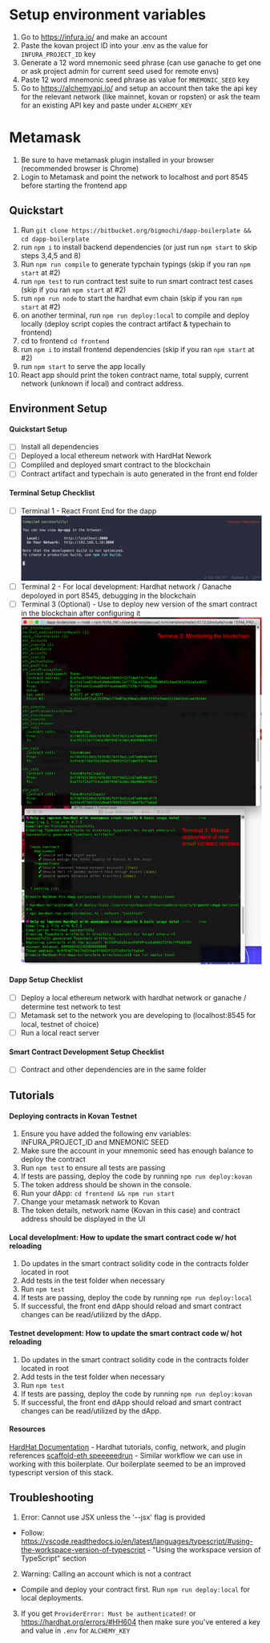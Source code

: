 # Setup environment variables

1. Go to https://infura.io/ and make an account
2. Paste the kovan project ID into your .env as the value for `INFURA_PROJECT_ID` key
3. Generate a 12 word mnemonic seed phrase (can use ganache to get one or ask project admin for current seed used for remote envs)
4. Paste 12 word mnemonic seed phrase as value for `MNEMONIC_SEED` key
5. Go to https://alchemyapi.io/ and setup an account then take the api key for the relevant network (like mainnet, kovan or ropsten) or ask the team for an existing API key and paste under `ALCHEMY_KEY`

# Metamask

1. Be sure to have metamask plugin installed in your browser (recommended browser is Chrome)
2. Login to Metamask and point the network to localhost and port 8545 before starting the frontend app

## Quickstart

1. Run `git clone https://bitbucket.org/bigmochi/dapp-boilerplate && cd dapp-boilerplate`
2. run `npm i` to install backend dependencies (or just run `npm start` to skip steps 3,4,5 and 8)
3. Run `npm run compile` to generate typchain typings (skip if you ran `npm start` at #2)
4. run `npm test` to run contract test suite to run smart contract test cases (skip if you ran `npm start` at #2)
5. run `npm run node` to start the hardhat evm chain (skip if you ran `npm start` at #2)
6. on another terminal, run `npm run deploy:local` to compile and deploy locally (deploy script copies the contract artifact & typechain to frontend)
7. cd to frontend `cd frontend`
8. run `npm i` to install frontend dependencies (skip if you ran `npm start` at #2)
9. run `npm start` to serve the app locally
10. React app should print the token contract name, total supply, current network (unknown if local) and contract address.

## Environment Setup

#### Quickstart Setup

- [ ] Install all dependencies
- [ ] Deployed a local ethereum network with HardHat Nework
- [ ] Compliled and deployed smart contract to the blockchain
- [ ] Contract artifact and typechain is auto generated in the front end folder

#### Terminal Setup Checklist

- [ ] Terminal 1 - React Front End for the dapp \
       ![React server](./readmeImages/1.png)
- [ ] Terminal 2 - For local development: Hardhat network / Ganache depoloyed in port 8545, debugging in the blockchain
- [ ] Terminal 3 (Optional) - Use to deploy new version of the smart contract in the blockchain after configuring it
      ![React server](./readmeImages/2.png)

#### Dapp Setup Checklist

- [ ] Deploy a local ethereum network with hardhat network or ganache / determine test network to test
- [ ] Metamask set to the network you are developing to (localhost:8545 for local, testnet of choice)
- [ ] Run a local react server

#### Smart Contract Development Setup Checklist

- [ ] Contract and other dependencies are in the same folder

## Tutorials

#### Deploying contracts in Kovan Testnet

1. Ensure you have added the following env variables: INFURA_PROJECT_ID and MNEMONIC SEED
2. Make sure the account in your mnemonic seed has enough balance to deploy the contract
3. Run `npm test` to ensure all tests are passing
4. If tests are passing, deploy the code by running `npm run deploy:kovan`
5. The token address should be shown in the console.
6. Run your dApp: `cd frontend && npm run start`
7. Change your metamask network to Kovan
8. The token details, network name (Kovan in this case) and contract address should be displayed in the UI

#### Local developlment: How to update the smart contract code w/ hot reloading

1. Do updates in the smart contract solidity code in the contracts folder located in root
2. Add tests in the test folder when necessary
3. Run `npm test`
4. If tests are passing, deploy the code by running `npm run deploy:local`
5. If successful, the front end dApp should reload and smart contract changes can be read/utilized by the dApp.

#### Testnet development: How to update the smart contract code w/ hot reloading

1. Do updates in the smart contract solidity code in the contracts folder located in root
2. Add tests in the test folder when necessary
3. Run `npm test`
4. If tests are passing, deploy the code by running `npm run deploy:kovan`
5. If successful, the front end dApp should reload and smart contract changes can be read/utilized by the dApp.

#### Resources

[HardHat Documentation](https://hardhat.org/getting-started/) - Hardhat tutorials, config, network, and plugin references
[scaffold-eth speeeeedrun](https://www.youtube.com/watch?v=eUAc2FtC0_s) - Similar workflow we can use in working with this boilerplate. Our boilerplate seemed to be an improved typescript version of this stack.

## Troubleshooting

1. Error: Cannot use JSX unless the '--jsx' flag is provided

- Follow: https://vscode.readthedocs.io/en/latest/languages/typescript/#using-the-workspace-version-of-typescript - "Using the workspace version of TypeScript" section

2. Warning: Calling an account which is not a contract

- Compile and deploy your contract first. Run `npm run deploy:local` for local deployments.

3. If you get `ProviderError: Must be authenticated!` or https://hardhat.org/errors/#HH604 then make sure you've entered a key and value in `.env` for `ALCHEMY_KEY`
